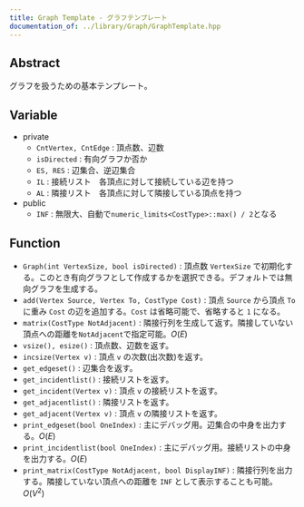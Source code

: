 ```yaml
---
title: Graph Template - グラフテンプレート
documentation_of: ../library/Graph/GraphTemplate.hpp
---
```


<script type="text/javascript" async src="https://cdnjs.cloudflare.com/ajax/libs/mathjax/2.7.7/MathJax.js?config=TeX-MML-AM_CHTML">
</script>
<script type="text/x-mathjax-config">
 MathJax.Hub.Config({
 tex2jax: {
 inlineMath: [['$', '$'] ],
 displayMath: [ ['$$','$$'], ["\\[","\\]"] ]
 }
 });
</script>

## Abstract

グラフを扱うための基本テンプレート。

## Variable

- private
    - `CntVertex, CntEdge` : 頂点数、辺数
    - `isDirected` : 有向グラフか否か
    - `ES, RES` : 辺集合、逆辺集合
    - `IL` : 接続リスト　各頂点に対して接続している辺を持つ
    - `AL` : 隣接リスト　各頂点に対して隣接している頂点を持つ
- public
    - `INF` : 無限大、自動で`numeric_limits<CostType>::max() / 2`となる

## Function

- `Graph(int VertexSize, bool isDirected)` : 頂点数 `VertexSize` で初期化する。このとき有向グラフとして作成するかを選択できる。デフォルトでは無向グラフを生成する。
- `add(Vertex Source, Vertex To, CostType Cost)` : 頂点 `Source` から頂点 `To` に重み `Cost` の辺を追加する。`Cost` は省略可能で、省略すると `1` になる。
- `matrix(CostType NotAdjacent)` : 隣接行列を生成して返す。隣接していない頂点への距離を`NotAdjacent`で指定可能。$O(E)$
- `vsize(), esize()` : 頂点数、辺数を返す。
- `incsize(Vertex v)` : 頂点 `v` の次数(出次数)を返す。
- `get_edgeset()` : 辺集合を返す。
- `get_incidentlist()` : 接続リストを返す。
- `get_incident(Vertex v)` : 頂点 `v` の接続リストを返す。
- `get_adjacentlist()` : 隣接リストを返す。
- `get_adjacent(Vertex v)` : 頂点 `v` の隣接リストを返す。
- `print_edgeset(bool OneIndex)` : 主にデバッグ用。辺集合の中身を出力する。$O(E)$
- `print_incidentlist(bool OneIndex)` : 主にデバッグ用。接続リストの中身を出力する。$O(E)$
- `print_matrix(CostType NotAdjacent, bool DisplayINF)` : 隣接行列を出力する。隣接していない頂点への距離を `INF` として表示することも可能。$O(V^2)$
